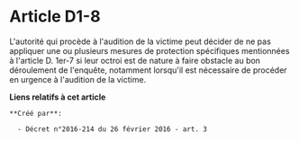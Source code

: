# Article D1-8

L'autorité qui procède à l'audition de la victime peut décider de ne pas appliquer une ou plusieurs mesures de protection
spécifiques mentionnées à l'article D. 1er-7 si leur octroi est de nature à faire obstacle au bon déroulement de l'enquête,
notamment lorsqu'il est nécessaire de procéder en urgence à l'audition de la victime.

**Liens relatifs à cet article**

	**Créé par**:

	  - Décret n°2016-214 du 26 février 2016 - art. 3
